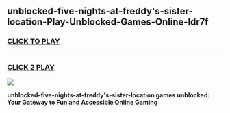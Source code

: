 
## unblocked-five-nights-at-freddy's-sister-location-Play-Unblocked-Games-Online-ldr7f
<h3>
<a href="https://premium76.site?title=unblocked-five-nights-at-freddy's-sister-location&ref=25A">CLICK TO PLAY</a></h3>
<hr>

<h3>
<a href="https://premium76.site?title=unblocked-five-nights-at-freddy's-sister-location&ref=25A">CLICK 2 PLAY</a>
  
</h3>

<a href="https://premium76.site?title=unblocked-five-nights-at-freddy's-sister-location&ref=25A"><img src="https://clearcache.store/games.png"></a>


**unblocked-five-nights-at-freddy's-sister-location games unblocked: Your Gateway to Fun and Accessible Online Gaming**
